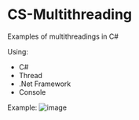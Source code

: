 # CS-Multithreading
Examples of multithreadings in C#

Using:
- C#
- Thread
- .Net Framework
- Console

Example:
![image](https://github.com/user-attachments/assets/61e7d1c9-e327-41d6-a1c4-d91385a73c09)

